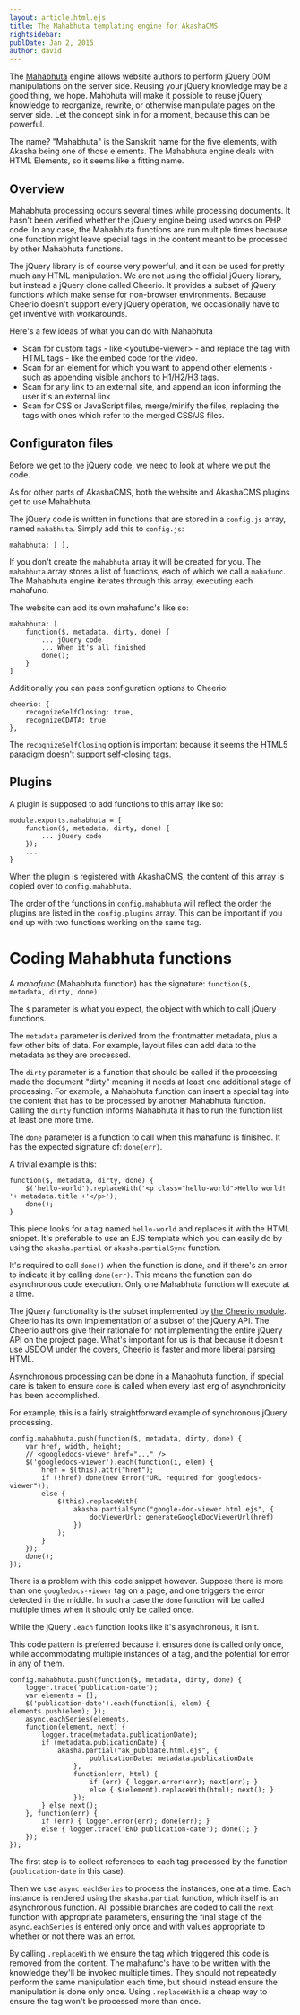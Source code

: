 ```yaml
---
layout: article.html.ejs
title: The Mahabhuta templating engine for AkashaCMS
rightsidebar:
publDate: Jan 2, 2015
author: david
---
```

The [Mahabhuta](https://github.com/akashacms/mahabhuta) engine allows website authors to perform jQuery DOM manipulations on the server side.  Reusing your jQuery knowledge may be a good thing, we hope.  Mahbhuta will make it possible to reuse jQuery knowledge to reorganize, rewrite, or otherwise manipulate pages on the server side.  Let the concept sink in for a moment, because this can be powerful.

The name?  "Mahabhuta" is the Sanskrit name for the five elements, with Akasha being one of those elements.  The Mahabhuta engine deals with HTML Elements, so it seems like a fitting name.

## Overview

Mahabhuta processing occurs several times while processing documents.  It hasn't been verified whether the jQuery engine being used works on PHP code.  In any case, the Mahabhuta functions are run multiple times because one function might leave special tags in the content meant to be processed by other Mahabhuta functions.

The jQuery library is of course very powerful, and it can be used for pretty much any HTML manipulation.  We are not using the official jQuery library, but instead a jQuery clone called Cheerio.  It provides a subset of jQuery functions which make sense for non-browser environments.  Because Cheerio doesn't support every jQuery operation, we occasionally have to get inventive with workarounds.

Here's a few ideas of what you can do with Mahabhuta

* Scan for custom tags - like &lt;youtube-viewer&gt; - and replace the tag with HTML tags - like the embed code for the video.
* Scan for an element for which you want to append other elements - such as appending visible anchors to H1/H2/H3 tags.
* Scan for any link to an external site, and append an icon informing the user it's an external link
* Scan for CSS or JavaScript files, merge/minify the files, replacing the tags with ones which refer to the merged CSS/JS files.

## Configuraton files

Before we get to the jQuery code, we need to look at where we put the code.

As for other parts of AkashaCMS, both the website and AkashaCMS plugins get to use Mahabhuta.

The jQuery code is written in functions that are stored in a `config.js` array, named `mahabhuta`.  Simply add this to `config.js`:

```
mahabhuta: [ ],
```

If you don't create the `mahabhuta` array it will be created for you.  The `mahabhuta` array stores a list of functions, each of which we call a `mahafunc`.  The Mahabhuta engine iterates through this array, executing each mahafunc.

The website can add its own mahafunc's like so:

```
mahabhuta: [
    function($, metadata, dirty, done) {
        ... jQuery code
        ... When it's all finished
        done();
    }
]
```

Additionally you can pass configuration options to Cheerio:

```
cheerio: {
    recognizeSelfClosing: true,
    recognizeCDATA: true
},
```

The `recognizeSelfClosing` option is important because it seems the HTML5 paradigm doesn't support self-closing tags.  

## Plugins

A plugin is supposed to add functions to this array like so:

```
module.exports.mahabhuta = [
    function($, metadata, dirty, done) {
        ... jQuery code
    });
    ...
}
```

When the plugin is registered with AkashaCMS, the content of this array is copied over to `config.mahabhuta`.

The order of the functions in `config.mahabhuta` will reflect the order the plugins are listed in the `config.plugins` array.  This can be important if you end up with two functions working on the same tag.

# Coding Mahabhuta functions

A _mahafunc_ (Mahabhuta function) has the signature: `function($, metadata, dirty, done)`

The `$` parameter is what you expect, the object with which to call jQuery functions.

The `metadata` parameter is derived from the frontmatter metadata, plus a few other bits of data.  For example, layout files can add data to the metadata as they are processed.

The `dirty` parameter is a function that should be called if the processing made the document "dirty" meaning it needs at least one additional stage of processing.  For example, a Mahabhuta function can insert a special tag into the content that has to be processed by another Mahabhuta function.  Calling the `dirty` function informs Mahabhuta it has to run the function list at least one more time.

The `done` parameter is a function to call when this mahafunc is finished.  It has the expected signature of: `done(err)`.

A trivial example is this:

```
function($, metadata, dirty, done) {
    $('hello-world').replaceWith('<p class="hello-world">Hello world! '+ metadata.title +'</p>');
    done();
}
```

This piece looks for a tag named `hello-world` and replaces it with the HTML snippet.  It's preferable to use an EJS template which you can easily do by using the `akasha.partial` or `akasha.partialSync` function.

It's required to call `done()` when the function is done, and if there's an error to indicate it by calling `done(err)`.  This means the function can do asynchronous code execution.  Only one Mahabhuta function will execute at a time.

The jQuery functionality is the subset implemented by [the Cheerio module](https://www.npmjs.org/package/cheerio).  Cheerio has its own implementation of a subset of the jQuery API.  The Cheerio authors give their rationale for not implementing the entire jQuery API on the project page.  What's important for us is that because it doesn't use JSDOM under the covers, Cheerio is faster and more liberal parsing HTML.

Asynchronous processing can be done in a Mahabhuta function, if special care is taken to ensure `done` is called when every last erg of asynchronicity has been accomplished.

For example, this is a fairly straightforward example of synchronous jQuery processing.

```
config.mahabhuta.push(function($, metadata, dirty, done) {
    var href, width, height;
    // <googledocs-viewer href="..." />
    $('googledocs-viewer').each(function(i, elem) {
        href = $(this).attr("href");
        if (!href) done(new Error("URL required for googledocs-viewer"));
        else {
        	$(this).replaceWith(
				akasha.partialSync("google-doc-viewer.html.ejs", {
					docViewerUrl: generateGoogleDocViewerUrl(href)
				})
        	);
        }
    });
    done();
});
```

There is a problem with this code snippet however.  Suppose there is more than one `googledocs-viewer` tag on a page, and one triggers the error detected in the middle.  In such a case the `done` function will be called multiple times when it should only be called once.

While the jQuery `.each` function looks like it's asynchronous, it isn't.

This code pattern is preferred because it ensures `done` is called only once, while accommodating multiple instances of a tag, and the potential for error in any of them.

```
config.mahabhuta.push(function($, metadata, dirty, done) {
	logger.trace('publication-date');
	var elements = [];
	$('publication-date').each(function(i, elem) { elements.push(elem); });
	async.eachSeries(elements,
	function(element, next) {
		logger.trace(metadata.publicationDate);
		if (metadata.publicationDate) {
			akasha.partial("ak_publdate.html.ejs", {
					publicationDate: metadata.publicationDate
				},
				function(err, html) {
					if (err) { logger.error(err); next(err); } 
					else { $(element).replaceWith(html); next(); }
				});
		} else next();
	}, function(err) {
		if (err) { logger.error(err); done(err); } 
		else { logger.trace('END publication-date'); done(); }
	});
});
```

The first step is to collect references to each tag processed by the function (`publication-date` in this case).

Then we use `async.eachSeries` to process the instances, one at a time.  Each instance is rendered using the `akasha.partial` function, which itself is an asynchronous function.  All possible branches are coded to call the `next` function with appropriate parameters, ensuring the final stage of the `async.eachSeries` is entered only once and with values appropriate to whether or not there was an error.

By calling `.replaceWith` we ensure the tag which triggered this code is removed from the content.  The mahafunc's have to be written with the knowledge they'll be invoked multiple times.  They should not repeatedly perform the same manipulation each time, but should instead ensure the manipulation is done only once.  Using `.replaceWith` is a cheap way to ensure the tag won't be processed more than once.
